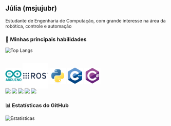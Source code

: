 ## Júlia (msjujubr)
  Estudante de Engenharia de Computação, com grande interesse na área da robótica, controle e automação

### 🚀 Minhas principais habilidades
![Top Langs](https://github-readme-stats.vercel.app/api/top-langs/?username=msjujubr&layout=compact&theme=radical)

<div style="display: inline_block"><br>
  <img align="center" alt="Arduino" height="50" src="https://github.com/devicons/devicon/blob/master/icons/arduino/arduino-original-wordmark.svg">
  <img align="center" alt="ROS" height="80" src="https://github.com/devicons/devicon/blob/master/icons/ros/ros-original-wordmark.svg">
  <img align="center" alt="Python" height="50" src="https://raw.githubusercontent.com/devicons/devicon/master/icons/python/python-original.svg">
  <img align="center" alt="CPP" height="50" src="https://github.com/devicons/devicon/blob/master/icons/cplusplus/cplusplus-original.svg"> 
  <img align="center" alt="Csharp" height="50" src="https://raw.githubusercontent.com/devicons/devicon/master/icons/csharp/csharp-original.svg">
</div>

<div> 
  <a href="https://www.youtube.com/@msjujubr" target="_blank"><img src="https://img.shields.io/badge/YouTube-FF0000?style=for-the-badge&logo=youtube&logoColor=white" target="_blank"></a>
  <a href="https://instagram.com/msjujubr" target="_blank"><img src="https://img.shields.io/badge/-Instagram-%23E4405F?style=for-the-badge&logo=instagram&logoColor=white" target="_blank"></a>
 	<a href="https://www.twitch.tv/msjujubr" target="_blank"><img src="https://img.shields.io/badge/Twitch-9146FF?style=for-the-badge&logo=twitch&logoColor=white" target="_blank"></a>
  <a href = "mailto:juliamourasouza10@gmail.com"><img src="https://img.shields.io/badge/-Gmail-%23333?style=for-the-badge&logo=gmail&logoColor=white" target="_blank"></a>
  <a href="https://www.linkedin.com/in/msjujubr/" target="_blank"><img src="https://img.shields.io/badge/-LinkedIn-%230077B5?style=for-the-badge&logo=linkedin&logoColor=white" target="_blank"></a>

 ### 📊 Estatísticas do GitHub
![Estatísticas](https://github-readme-stats.vercel.app/api?username=msjujubr&show_icons=true&theme=radical)

